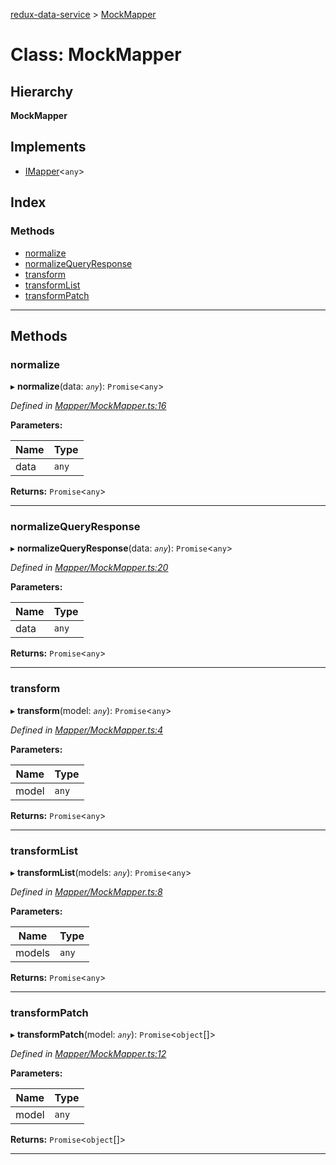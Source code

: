 [redux-data-service](../README.md) > [MockMapper](../classes/mockmapper.md)

# Class: MockMapper

## Hierarchy

**MockMapper**

## Implements

* [IMapper](../interfaces/imapper.md)<`any`>

## Index

### Methods

* [normalize](mockmapper.md#normalize)
* [normalizeQueryResponse](mockmapper.md#normalizequeryresponse)
* [transform](mockmapper.md#transform)
* [transformList](mockmapper.md#transformlist)
* [transformPatch](mockmapper.md#transformpatch)

---

## Methods

<a id="normalize"></a>

###  normalize

▸ **normalize**(data: *`any`*): `Promise`<`any`>

*Defined in [Mapper/MockMapper.ts:16](https://github.com/Rediker-Software/redux-data-service/blob/73b0852/src/Mapper/MockMapper.ts#L16)*

**Parameters:**

| Name | Type |
| ------ | ------ |
| data | `any` |

**Returns:** `Promise`<`any`>

___
<a id="normalizequeryresponse"></a>

###  normalizeQueryResponse

▸ **normalizeQueryResponse**(data: *`any`*): `Promise`<`any`>

*Defined in [Mapper/MockMapper.ts:20](https://github.com/Rediker-Software/redux-data-service/blob/73b0852/src/Mapper/MockMapper.ts#L20)*

**Parameters:**

| Name | Type |
| ------ | ------ |
| data | `any` |

**Returns:** `Promise`<`any`>

___
<a id="transform"></a>

###  transform

▸ **transform**(model: *`any`*): `Promise`<`any`>

*Defined in [Mapper/MockMapper.ts:4](https://github.com/Rediker-Software/redux-data-service/blob/73b0852/src/Mapper/MockMapper.ts#L4)*

**Parameters:**

| Name | Type |
| ------ | ------ |
| model | `any` |

**Returns:** `Promise`<`any`>

___
<a id="transformlist"></a>

###  transformList

▸ **transformList**(models: *`any`*): `Promise`<`any`>

*Defined in [Mapper/MockMapper.ts:8](https://github.com/Rediker-Software/redux-data-service/blob/73b0852/src/Mapper/MockMapper.ts#L8)*

**Parameters:**

| Name | Type |
| ------ | ------ |
| models | `any` |

**Returns:** `Promise`<`any`>

___
<a id="transformpatch"></a>

###  transformPatch

▸ **transformPatch**(model: *`any`*): `Promise`<`object`[]>

*Defined in [Mapper/MockMapper.ts:12](https://github.com/Rediker-Software/redux-data-service/blob/73b0852/src/Mapper/MockMapper.ts#L12)*

**Parameters:**

| Name | Type |
| ------ | ------ |
| model | `any` |

**Returns:** `Promise`<`object`[]>

___


